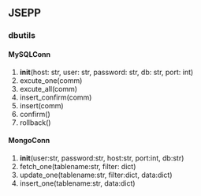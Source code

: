 ## JSEPP
### dbutils
#### MySQLConn
1. __init__(host: str, user: str, password: str, db: str, port: int)
2. excute_one(comm)
3. excute_all(comm)
4. insert_confirm(comm)
5. insert(comm)
6. confirm()
7. rollback()
#### MongoConn
1. __init__(user:str, password:str, host:str, port:int, db:str)
2. fetch_one(tablename:str, filter: dict)
3. update_one(tablename:str, filter:dict, data:dict)
4. insert_one(tablename:str, data:dict)